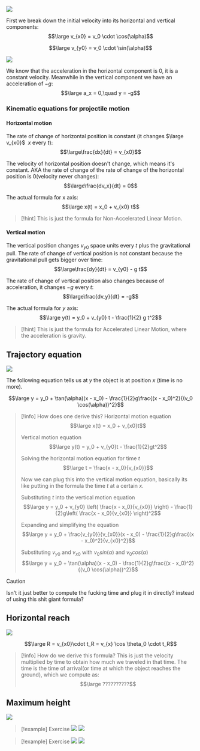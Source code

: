 ![](../../z_images/Immagine%20WhatsApp%202024-03-04%20ore%2009.16.46_cac8eb0e.jpg)

First we break down the initial velocity into its horizontal and vertical components:
$$\large v_{x0} = v_0 \cdot \cos(\alpha)$$

$$\large v_{y0} = v_0 \cdot \sin(\alpha)$$

![](../../z_images/Pasted%20image%2020240319152904.png)

We know that the acceleration in the horizontal component is 0, it is a constant velocity. Meanwhile in the vertical component we have an acceleration of $-g$:
$$\large a_x = 0,\quad y = -g$$

### Kinematic equations for projectile motion

#### Horizontal motion
The rate of change of horizontal position is constant (it changes $\large v_{x0}$ $\;x$ every $t$):
$$\large\frac{dx}{dt} = v_{x0}$$

The velocity of horizontal position doesn't change, which means it's constant.
AKA the rate of change of the rate of change of the horizontal position is 0(velocity never changes):
$$\large\frac{dv_x}{dt} = 0$$

The actual formula for x axis:
$$\large x(t) = x_0 + v_{x0} t$$

> [!hint]
> This is just the formula for Non-Accelerated Linear Motion.

#### Vertical motion
The vertical position changes $v_{y0}$ space units every $t$ plus the gravitational pull.
The rate of change of vertical position is not constant because the gravitational pull gets bigger over time:
$$\large\frac{dy}{dt} = v_{y0} - g t$$

The rate of change of vertical position also changes because of acceleration, it changes $-g$ every $t$:
$$\large\frac{dv_y}{dt} = -g$$

The actual formula for $y$ axis:
$$\large y(t) = y_0 + v_{y0} t - \frac{1}{2} g t^2$$

> [!hint]
> This is just the formula for Accelerated Linear Motion, where the acceleration is gravity.


## Trajectory equation

![](../../z_images/Immagine%20WhatsApp%202024-03-04%20ore%2009.24.35_58d72c74.jpg)

The following equation tells us at $y$ the object is at position $x$ (time is no more).

$$\large y = y_0 + \tan(\alpha)(x - x_0) - \frac{1}{2}g\frac{(x - x_0)^2}{(v_0 \cos(\alpha))^2}$$

> [!info] How does one derive this?
> Horizontal motion equation
$$\large x(t) = x_0 + v_{x0}t$$
>
> Vertical motion equation
$$\large y(t) = y_0 + v_{y0}t - \frac{1}{2}gt^2$$
>
> Solving the horizontal motion equation for time $t$
$$\large t = \frac{x - x_0}{v_{x0}}$$
>
>Now we can plug this into the vertical motion equation, basically its like putting in the formula the time $t$ at a certain $x$.
>
>Substituting $t$ into the vertical motion equation
$$\large y = y_0 + v_{y0} \left( \frac{x - x_0}{v_{x0}} \right) - \frac{1}{2}g\left( \frac{x - x_0}{v_{x0}} \right)^2$$
>
> Expanding and simplifying the equation
$$\large y = y_0 + \frac{v_{y0}}{v_{x0}}(x - x_0) - \frac{1}{2}g\frac{(x - x_0)^2}{v_{x0}^2}$$
>
> Substituting $v_{y0}$ and $v_{x0}$ with $v_0 sin(\alpha)$ and $v_0 cos(\alpha)$
$$\large y = y_0 + \tan(\alpha)(x - x_0) - \frac{1}{2}g\frac{(x - x_0)^2}{(v_0 \cos(\alpha))^2}$$

> [!caution]
> Isn't it just better to compute the fucking time and plug it in directly? instead of using this shit giant formula?


## Horizontal reach

![](../../z_images/Immagine%20WhatsApp%202024-03-04%20ore%2009.30.33_4b89e48d.jpg)

$$\large R = v_{x0}\cdot t_R = v_{x} \cos \theta_0 \cdot t_R$$

> [!info] How do we derive this formula?
> This is just the velocity multiplied by time to obtain how much we traveled in that time.
> The time is the time of arrival(or time at which the object reaches the ground), which we compute as:
> $$\large ??????????$$

## Maximum height

![](../../z_images/Immagine%20WhatsApp%202024-03-04%20ore%2009.35.22_f4726dd5.jpg)


> [!example] Exercise
> ![](../../z_images/Immagine%20WhatsApp%202024-03-04%20ore%2010.05.58_7492ee1c.jpg)
> ![](../../z_images/Immagine%20WhatsApp%202024-03-04%20ore%2010.19.34_e137f933.jpg)

> [!example] Exercise
> ![](../../z_images/Immagine%20WhatsApp%202024-03-04%20ore%2010.24.31_ace8d80e.jpg)
> ![](../../z_images/Immagine%20WhatsApp%202024-03-04%20ore%2011.02.24_7ef08cf9.jpg)
